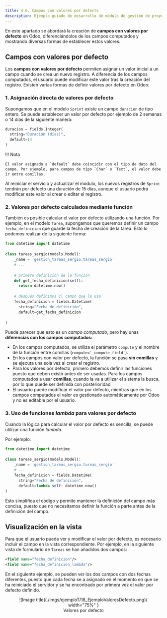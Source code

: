 ```yaml
---
title: 4.6. Campos con valores por defecto
description: Ejemplo guiado de desarrollo de módulo de gestión de proyectos en Odoo
---
```


En este apartado se abordará la creación de **campos con valores por defecto** en Odoo, diferenciándolos de los campos computados y mostrando diversas formas de establecer estos valores. 

## Campos con valores por defecto

Los **campos con valores por defecto** permiten asignar un valor inicial a un campo cuando se crea un nuevo registro. A diferencia de los campos computados, el usuario puede modificar este valor tras la creación del registro. Existen varias formas de definir valores por defecto en Odoo:

### 1. Asignación directa de valores por defecto

Supongamos que en el modelo `Sprint` existe un campo `duracion` de tipo entero. Se puede establecer un valor por defecto por ejemplo de 2 semanas o 14 días de la siguiente manera:

```python
duracion = fields.Integer(
  string="Duración (días)",
  default=14
)
```

!!! Nota  

    El valor asignado a `default` debe coincidir con el tipo de dato del campo. Por ejemplo, para campos de tipo `Char` o `Text`, el valor debe ir entre comillas.

Al reiniciar el servicio y actualizar el módulo, los nuevos registros de `Sprint` tendrán por defecto una duración de 15 días, aunque el usuario podrá modificar este valor al crear o editar el registro.

### 2. Valores por defecto calculados mediante función

También es posible calcular el valor por defecto utilizando una función. Por ejemplo, en el modelo `Tarea`, supongamos que queremos definir un campo `fecha_definicion` que guarde la fecha de creación de la tarea. Esto lo podemos realizar de la siguiente forma:

```python
from datetime import datetime

class tareas_sergio(models.Model):
    _name = 'gestion_tareas_sergio.tareas_sergio'
    # ...

    # primero definición de la función
    def get_fecha_definicion(self):
      return datetime.now()

    # después definimos cl campo que la usa
    fecha_definicion = fields.Datetime(
      string="Fecha de definición",
      default=get_fecha_definicion

)
```

Puede parecer que esto es un *campo computado*, pero hay unas **diferencias con los campos computados:**  

- En los campos computados, se utiliza el parámetro `compute` y el nombre de la función entre comillas (`compute='_compute_field'`).
- En los campos con valor por defecto, la función se pasa **sin comillas** y se ejecuta una sola vez al crear el registro.
- Para los valores por defecto, primero debemos definir las funciones puesto que deben existir antes de ser usadas. Para los campos computados a usar **comillas**, cuando la va a utilizar el sistema la busca, por lo que puede ser definida con posterioridad
- El usuario puede modificar el valor por defecto, mientras que en los campos computados el valor es gestionado automáticamente por Odoo y no es editable por el usuario.

### 3. Uso de funciones *lambda* para valores por defecto

Cuando la lógica para calcular el valor por defecto es sencilla, se puede utilizar una función *lambda*. 

Por ejemplo:

```python
from datetime import datetime

class tareas_sergio(models.Model):
    _name = 'gestion_tareas_sergio.tareas_sergio'
    # ...
    fecha_definicion = fields.Datetime(
      string="Fecha de definición",
      default=lambda self: datetime.now()
)
```

Esto simplifica el código y permite mantener la definición del campo más concisa, puesto que no necesitamos definir la función a parte antes de la definición del campo.

## Visualización en la vista

Para que el usuario pueda ver y modificar el valor por defecto, es necesario incluir el campo en la vista correspondiente. Por ejemplo, en la siguiente vista de formulario de `Tareas` se han añadidos dos campos:

```xml
<field name="fecha_definicion"/>
<field name="fecha_definicion_lambda"/>
```
En el siguiente ejemplo, se pueden ver los dos campos con dos fechas diferentes, puesto que cada fecha se a asignado en el momento en que se ha reiniciado el servidor y se ha encontrado por primera vez el valor por defecto definido.

<figure markdown="span" align="center">
  ![Image title](./imgs/ejemploT/18_EjemploValoresDefecto.png){ width="75%"  }
  <figcaption>Valores por defecto</figcaption>
</figure>